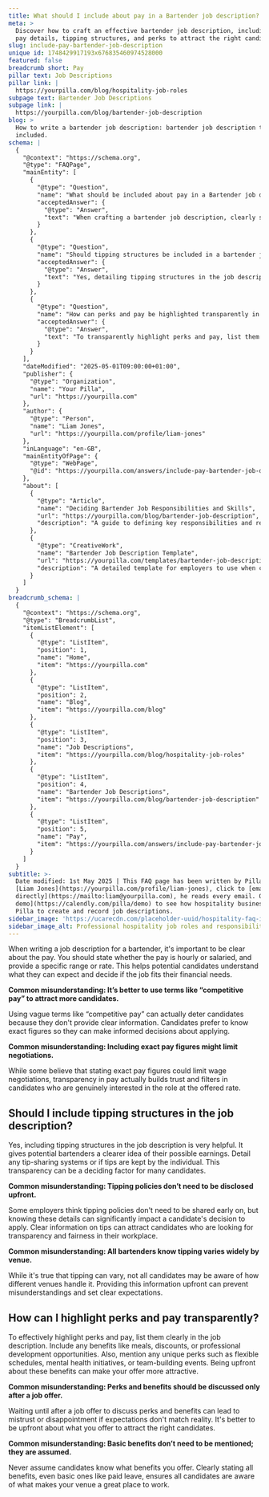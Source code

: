 ```yaml
---
title: What should I include about pay in a Bartender job description?
meta: >
  Discover how to craft an effective bartender job description, including clear
  pay details, tipping structures, and perks to attract the right candidates.
slug: include-pay-bartender-job-description
unique id: 1748429917193x676835460974528000
featured: false
breadcrumb short: Pay
pillar text: Job Descriptions
pillar link: |
  https://yourpilla.com/blog/hospitality-job-roles
subpage text: Bartender Job Descriptions
subpage link: |
  https://yourpilla.com/blog/bartender-job-description
blog: >
  How to write a bartender job description: bartender job description template
  included.
schema: |
  {
    "@context": "https://schema.org",
    "@type": "FAQPage",
    "mainEntity": [
      {
        "@type": "Question",
        "name": "What should be included about pay in a Bartender job description?",
        "acceptedAnswer": {
          "@type": "Answer",
          "text": "When crafting a bartender job description, clearly state whether the pay is hourly or salaried, including a specific pay range or rate. This clarity helps potential candidates understand their expected earnings and assess if the job aligns with their financial needs. Avoid vague terms like 'competitive pay', which can deter candidates, and provide exact figures to build trust and filter appropriate candidates."
        }
      },
      {
        "@type": "Question",
        "name": "Should tipping structures be included in a bartender job description?",
        "acceptedAnswer": {
          "@type": "Answer",
          "text": "Yes, detailing tipping structures in the job description is beneficial as it provides potential bartenders with a clearer picture of their possible total earnings. Explain any tip-sharing policies or if tips are retained by the individual. Such transparency is vital as it can influence a candidate's decision to apply and demonstrates fairness."
        }
      },
      {
        "@type": "Question",
        "name": "How can perks and pay be highlighted transparently in a job description?",
        "acceptedAnswer": {
          "@type": "Answer",
          "text": "To transparently highlight perks and pay, list them explicitly in the job description. Mention benefits such as meals, discounts, or training opportunities, along with unique offerings like flexible schedules or mental health initiatives. Being open about these perks ensures that candidates fully understand what is offered, making the position more appealing and preventing future misunderstandings."
        }
      }
    ],
    "dateModified": "2025-05-01T09:00:00+01:00",
    "publisher": {
      "@type": "Organization",
      "name": "Your Pilla",
      "url": "https://yourpilla.com"
    },
    "author": {
      "@type": "Person",
      "name": "Liam Jones",
      "url": "https://yourpilla.com/profile/liam-jones"
    },
    "inLanguage": "en-GB",
    "mainEntityOfPage": {
      "@type": "WebPage",
      "@id": "https://yourpilla.com/answers/include-pay-bartender-job-description"
    },
    "about": [
      {
        "@type": "Article",
        "name": "Deciding Bartender Job Responsibilities and Skills",
        "url": "https://yourpilla.com/blog/bartender-job-description",
        "description": "A guide to defining key responsibilities and required skills for bartenders, aiding employers in creating comprehensive job descriptions."
      },
      {
        "@type": "CreativeWork",
        "name": "Bartender Job Description Template",
        "url": "https://yourpilla.com/templates/bartender-job-description",
        "description": "A detailed template for employers to use when creating job descriptions for bartenders, ensuring all necessary details are covered."
      }
    ]
  }
breadcrumb_schema: |
  {
    "@context": "https://schema.org",
    "@type": "BreadcrumbList",
    "itemListElement": [
      {
        "@type": "ListItem",
        "position": 1,
        "name": "Home",
        "item": "https://yourpilla.com"
      },
      {
        "@type": "ListItem",
        "position": 2,
        "name": "Blog",
        "item": "https://yourpilla.com/blog"
      },
      {
        "@type": "ListItem",
        "position": 3,
        "name": "Job Descriptions",
        "item": "https://yourpilla.com/blog/hospitality-job-roles"
      },
      {
        "@type": "ListItem",
        "position": 4,
        "name": "Bartender Job Descriptions",
        "item": "https://yourpilla.com/blog/bartender-job-description"
      },
      {
        "@type": "ListItem",
        "position": 5,
        "name": "Pay",
        "item": "https://yourpilla.com/answers/include-pay-bartender-job-description"
      }
    ]
  }
subtitle: >-
  Date modified: 1st May 2025 | This FAQ page has been written by Pilla Founder,
  [Liam Jones](https://yourpilla.com/profile/liam-jones), click to [email Liam
  directly](https://mailto:liam@yourpilla.com), he reads every email. Or [book a
  demo](https://calendly.com/pilla/demo) to see how hospitality businesses use
  Pilla to create and record job descriptions.
sidebar_image: 'https://ucarecdn.com/placeholder-uuid/hospitality-faq-image.jpg'
sidebar_image_alt: Professional hospitality job roles and responsibilities
---
```

When writing a job description for a bartender, it's important to be clear about the pay. You should state whether the pay is hourly or salaried, and provide a specific range or rate. This helps potential candidates understand what they can expect and decide if the job fits their financial needs.

**Common misunderstanding: It’s better to use terms like “competitive pay” to attract more candidates.**

Using vague terms like “competitive pay” can actually deter candidates because they don't provide clear information. Candidates prefer to know exact figures so they can make informed decisions about applying.

**Common misunderstanding: Including exact pay figures might limit negotiations.**

While some believe that stating exact pay figures could limit wage negotiations, transparency in pay actually builds trust and filters in candidates who are genuinely interested in the role at the offered rate.

## Should I include tipping structures in the job description?

Yes, including tipping structures in the job description is very helpful. It gives potential bartenders a clearer idea of their possible earnings. Detail any tip-sharing systems or if tips are kept by the individual. This transparency can be a deciding factor for many candidates.

**Common misunderstanding: Tipping policies don’t need to be disclosed upfront.**

Some employers think tipping policies don't need to be shared early on, but knowing these details can significantly impact a candidate's decision to apply. Clear information on tips can attract candidates who are looking for transparency and fairness in their workplace.

**Common misunderstanding: All bartenders know tipping varies widely by venue.**

While it's true that tipping can vary, not all candidates may be aware of how different venues handle it. Providing this information upfront can prevent misunderstandings and set clear expectations.

## How can I highlight perks and pay transparently?

To effectively highlight perks and pay, list them clearly in the job description. Include any benefits like meals, discounts, or professional development opportunities. Also, mention any unique perks such as flexible schedules, mental health initiatives, or team-building events. Being upfront about these benefits can make your offer more attractive.

**Common misunderstanding: Perks and benefits should be discussed only after a job offer.**

Waiting until after a job offer to discuss perks and benefits can lead to mistrust or disappointment if expectations don't match reality. It's better to be upfront about what you offer to attract the right candidates.

**Common misunderstanding: Basic benefits don’t need to be mentioned; they are assumed.**

Never assume candidates know what benefits you offer. Clearly stating all benefits, even basic ones like paid leave, ensures all candidates are aware of what makes your venue a great place to work.
